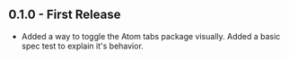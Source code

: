## 0.1.0 - First Release

* Added a way to toggle the Atom tabs package visually. Added a basic spec test to explain it's behavior.
